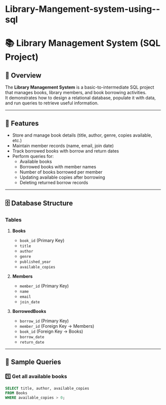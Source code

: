 # Library-Mangement-system-using--sql

# 📚 Library Management System (SQL Project)

## 📌 Overview
The **Library Management System** is a basic-to-intermediate SQL project that manages books, library members, and book borrowing activities.  
It demonstrates how to design a relational database, populate it with data, and run queries to retrieve useful information.

---

## 🎯 Features
- Store and manage book details (title, author, genre, copies available, etc.)
- Maintain member records (name, email, join date)
- Track borrowed books with borrow and return dates
- Perform queries for:
  - Available books
  - Borrowed books with member names
  - Number of books borrowed per member
  - Updating available copies after borrowing
  - Deleting returned borrow records

---

## 🗄 Database Structure
### **Tables**
1. **Books**
   - `book_id` (Primary Key)
   - `title`
   - `author`
   - `genre`
   - `published_year`
   - `available_copies`

2. **Members**
   - `member_id` (Primary Key)
   - `name`
   - `email`
   - `join_date`

3. **BorrowedBooks**
   - `borrow_id` (Primary Key)
   - `member_id` (Foreign Key → Members)
   - `book_id` (Foreign Key → Books)
   - `borrow_date`
   - `return_date`

---

## 💾 Sample Queries

### 1️⃣ Get all available books
```sql
SELECT title, author, available_copies
FROM Books
WHERE available_copies > 0;
